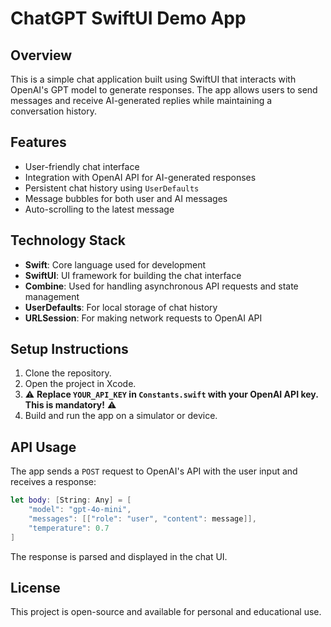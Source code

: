 # ChatGPT SwiftUI Demo App

## Overview
This is a simple chat application built using SwiftUI that interacts with OpenAI's GPT model to generate responses. The app allows users to send messages and receive AI-generated replies while maintaining a conversation history.

## Features
- User-friendly chat interface
- Integration with OpenAI API for AI-generated responses
- Persistent chat history using `UserDefaults`
- Message bubbles for both user and AI messages
- Auto-scrolling to the latest message

## Technology Stack
- **Swift**: Core language used for development
- **SwiftUI**: UI framework for building the chat interface
- **Combine**: Used for handling asynchronous API requests and state management
- **UserDefaults**: For local storage of chat history
- **URLSession**: For making network requests to OpenAI API

## Setup Instructions
1. Clone the repository.
2. Open the project in Xcode.
3. ⚠️ **Replace `YOUR_API_KEY` in `Constants.swift` with your OpenAI API key. This is mandatory!** ⚠️  
4. Build and run the app on a simulator or device.

## API Usage
The app sends a `POST` request to OpenAI's API with the user input and receives a response:
```swift
let body: [String: Any] = [
    "model": "gpt-4o-mini",
    "messages": [["role": "user", "content": message]],
    "temperature": 0.7
]
```
The response is parsed and displayed in the chat UI.

## License
This project is open-source and available for personal and educational use.

